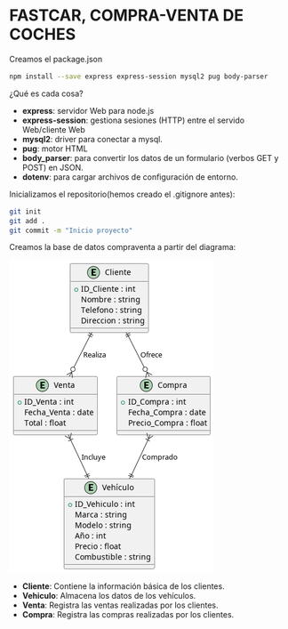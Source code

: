 # FASTCAR, COMPRA-VENTA DE COCHES

Creamos el package.json

```bash
npm install --save express express-session mysql2 pug body-parser
```

¿Qué es cada cosa?

* **express**: servidor Web para node.js
* **express-session**: gestiona sesiones (HTTP) entre el servido Web/cliente Web
* **mysql2**: driver para conectar a mysql. 
* **pug**: motor HTML
* **body_parser**: para convertir los datos de un formulario (verbos GET y POST) en JSON.
* **dotenv**: para cargar archivos de configuración de entorno.

Inicializamos el repositorio(hemos creado el .gitignore antes):

```bash
git init
git add .
git commit -m "Inicio proyecto"
```

Creamos la base de datos compraventa a partir del diagrama:

![](Database.png)

* **Cliente**: Contiene la información básica de los clientes.
* **Vehiculo**: Almacena los datos de los vehículos.
* **Venta**: Registra las ventas realizadas por los clientes.
* **Compra**: Registra las compras realizadas por los clientes.


